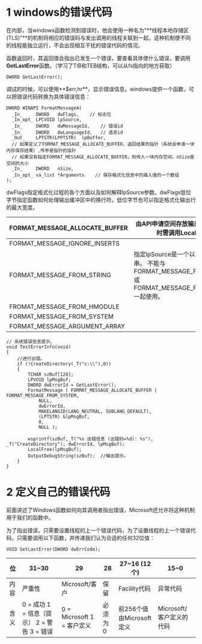 # 1 windows的错误代码

在内部，当windows函数检测到错误时，他会使用一种名为"**线程本地存储区(TLS)"**的机制将相应的错误码与发出调用的线程关联到一起，这种机制使不同的线程能独立运行，不会出现相互干扰的错误代码的情况。

函数返回时，其返回值会指出已发生一个错误，要查看具体使什么错误，要调用**GetLastError**函数。（学习了TIB和TEB结构，可以从fs指向的地方获取）

 

```
DWORD GetLastError();
```

调试的时候，可以使用**$err,hr**，显示错误信息。windows提供一个函数，可以把错误代码转换为具体错误信息：

 

```
DWORD WINAPI FormatMessageA(
  _In_     DWORD   dwFlags,    // 标志位
  _In_opt_ LPCVOID lpSource,
  _In_     DWORD   dwMessageId,    // 错误id
  _In_     DWORD   dwLanguageId,   // 语言id
  _Out_    LPTSTR(LPPTSTR)  lpBuffer,       
  // 如果定义了FORMAT_MESSAGE_ALLOCATE_BUFFER，返回结果的指针（系统会申请一块内存保存结果）,传参是指针的指针
  // 如果没有指定FORMAT_MESSAGE_ALLOCATE_BUFFER，则传入一块内存空间，nSize是空间的大小
  _In_     DWORD   nSize,          
  _In_opt_ va_list *Arguments    // 保存格式化信息中的插入值的一个数组
);
```

dwFlags指定格式化过程的各个方面以及如何解释lpSource参数。dwFlags低位字节指定函数如何处理输出缓冲区中的换行符。低位字节也可以指定格式化输出行的最大宽度。

| FORMAT_MESSAGE_ALLOCATE_BUFFER | 由API申请空间存放输出消息，当不需要时需调用LocalFree释放     |
| ------------------------------ | ------------------------------------------------------------ |
| FORMAT_MESSAGE_IGNORE_INSERTS  |                                                              |
| FORMAT_MESSAGE_FROM_STRING     | 指定lpSource是一个以NULL结尾的字符串。 不能与FORMAT_MESSAGE_FROM_HMODULE或FORMAT_MESSAGE_FROM_SYSTEM一起使用。 |
| FROMAT_MESSAGE_FROM_HMODULE    |                                                              |
| FORMAT_MESSAGE_FROM_SYSTEM     |                                                              |
| FORMAT_MESSAGE_ARGUMENT_ARRAY  |                                                              |

 

```
// 系统错误信息提示。
void TestErrorInfo(void)
{
    //进行出错。
    if (!CreateDirectory(_T("c:\\"),0))
    {
        TCHAR szBuf[128];
        LPVOID lpMsgBuf;
        DWORD dwErrorId = GetLastError();
        FormatMessage ( FORMAT_MESSAGE_ALLOCATE_BUFFER | FORMAT_MESSAGE_FROM_SYSTEM,
            NULL,
            dwErrorId,
            MAKELANGID(LANG_NEUTRAL, SUBLANG_DEFAULT),
            (LPTSTR) &lpMsgBuf,
            0, 
            NULL );
        
        wsprintf(szBuf,_T("%s 出错信息 (出错码=%d): %s"), _T("CreateDirectory"), dwErrorId, lpMsgBuf);
        LocalFree(lpMsgBuf);  
        OutputDebugString(szBuf);  //输出提示。
    }
}
```

# 2 定义自己的错误代码

前面讲述了Windows函数如何向其调用者指出错误，Microsoft还允许将这种机制用于我们的函数中。

为了指出错误，只需要设置线程的上一个错误代码，为了设置线程的上一个错误代码，只需要调用以下函数，并传递我们认为合适的任何32位值：

 

```
VOID SetLastError(DWORD dwErrCode);
```

| 位   | 31~30                                       | 29                         | 28      | 27~16 (12个)             | 15~0                     |
| ---- | ------------------------------------------- | -------------------------- | ------- | ------------------------ | ------------------------ |
| 内容 | 严重性                                      | Microsoft/客户             | 保留    | Facility代码             | 异常代码                 |
| 含义 | 0 = 成功 1 = 信息（提示） 2 = 警告 3 = 错误 | 0 = Microsoft 1 = 客户定义 | 必须为0 | 前256个值由Microsoft定义 | Microsoft/客户定义的代码 |